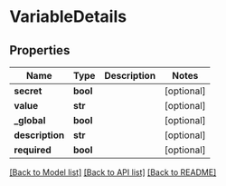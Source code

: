 # VariableDetails

## Properties
Name | Type | Description | Notes
------------ | ------------- | ------------- | -------------
**secret** | **bool** |  | [optional] 
**value** | **str** |  | [optional] 
**_global** | **bool** |  | [optional] 
**description** | **str** |  | [optional] 
**required** | **bool** |  | [optional] 

[[Back to Model list]](../README.md#documentation-for-models) [[Back to API list]](../README.md#documentation-for-api-endpoints) [[Back to README]](../README.md)

